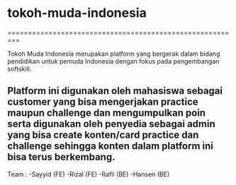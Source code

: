 # tokoh-muda-indonesia
=========================================================

Tokoh Muda Indonesia merupakan platform yang bergerak dalam bidang pendidikan
untuk pemuda Indonesia dengan fokus pada pengembangan softskill.

Platform ini digunakan oleh mahasiswa sebagai customer yang bisa mengerjakan
practice maupun challenge dan mengumpulkan poin serta digunakan oleh penyedia
sebagai admin yang bisa create konten/card practice dan challenge sehingga konten
dalam platform ini bisa terus berkembang.
--------------------------------------------------------
Team : -Sayyid (FE) -Rizal (FE) -Rafli (BE) -Hansen (BE)
